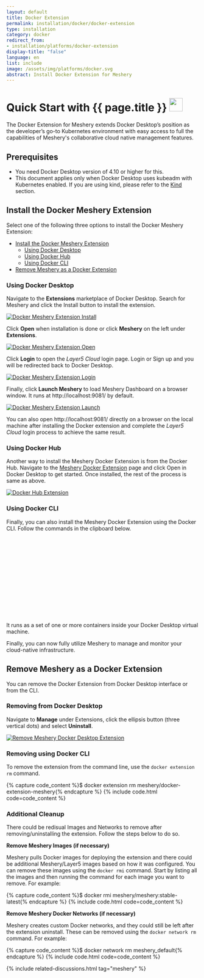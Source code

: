 ```yaml
---
layout: default
title: Docker Extension
permalink: installation/docker/docker-extension
type: installation
category: docker
redirect_from:
- installation/platforms/docker-extension
display-title: "false"
language: en
list: include
image: /assets/img/platforms/docker.svg
abstract: Install Docker Extension for Meshery
---
```


<h1>Quick Start with {{ page.title }} <img src="{{ page.image }}" style="width:35px;height:35px;" /></h1>

The Docker Extension for Meshery extends Docker Desktop’s position as the developer’s go-to Kubernetes environment with easy access to full the capabilities of Meshery's collaborative cloud native management features.

## Prerequisites

- You need Docker Desktop version of 4.10 or higher for this.
- This document applies only when Docker Desktop uses kubeadm with Kubernetes enabled. If you are using kind, please refer to the [Kind]({{site.baseurl}}/installation/kubernetes/kind) section.

## Install the Docker Meshery Extension

Select one of the following three options to install the Docker Meshery Extension:

- [Install the Docker Meshery Extension](#install-the-docker-meshery-extension)
  - [Using Docker Desktop](#using-docker-desktop)
  - [Using Docker Hub](#using-docker-hub)
  - [Using Docker CLI](#using-docker-cli)
- [Remove Meshery as a Docker Extension](#remove-meshery-as-a-docker-extension)

### Using Docker Desktop

Navigate to the **Extensions** marketplace of Docker Desktop. Search for Meshery and click the Install button to install the extension.

[![Docker Meshery Extension Install]({{site.baseurl}}/assets/img/platforms/docker-desktop-meshery-extension-install.png)]({{site.baseurl}}/assets/img/platforms/docker-desktop-meshery-extension-install.png)

Click **Open** when installation is done or click **Meshery** on the left under **Extensions**.

[![Docker Meshery Extension Open]({{site.baseurl}}/assets/img/platforms/docker-desktop-meshery-extension-open.png)]({{site.baseurl}}/assets/img/platforms/docker-desktop-meshery-extension-open.png)

Click **Login** to open the _Layer5 Cloud_ login page. Login or Sign up and you will be redirected back to Docker Desktop.

[![Docker Meshery Extension Login]({{site.baseurl}}/assets/img/platforms/docker-desktop-meshery-extension-login.png)]({{site.baseurl}}/assets/img/platforms/docker-desktop-meshery-extension-login.png)

Finally, click **Launch Meshery** to load Meshery Dashboard on a browser window. It runs at http://localhost:9081/ by default.

[![Docker Meshery Extension Launch]({{site.baseurl}}/assets/img/platforms/docker-desktop-meshery-extension-launch.png)]({{site.baseurl}}/assets/img/platforms/docker-desktop-meshery-extension-launch.png)

You can also open http://localhost:9081/ directly on a browser on the local machine after installing the Docker extension and complete the _Layer5 Cloud_ login process to achieve the same result.

### Using Docker Hub

Another way to install the Meshery Docker Extension is from the Docker Hub. Navigate to the [Meshery Docker Extension](https://hub.docker.com/extensions/meshery/docker-extension-meshery) page and click Open in Docker Desktop to get started. Once installed, the rest of the process is same as above.

[![Docker Hub Extension]({{site.baseurl}}/assets/img/platforms/docker-hub-meshery-extension.png)]({{site.baseurl}}/assets/img/platforms/docker-hub-meshery-extension.png)

### Using Docker CLI

Finally, you can also install the Meshery Docker Extension using the Docker CLI. Follow the commands in the clipboard below. 

<!--
{% capture code_content %}docker extension install meshery/docker-extension-meshery{% endcapture %} -->
<!-- {% include code.html code=code_content %} -->

<pre class="codeblock-pre" style="padding: 0; font-size: 0px;">
  <div class="codeblock" style="display: block;">
    <!-- Updated style for clipboardjs -->
    <div class="clipboardjs" style="padding: 0; height: 0.5rem; overflow: hidden;">
      <span style="font-size: 0;">docker extension install meshery/docker-extension-meshery</span> 
    </div>
    <div class="window-buttons"></div>
    <div id="termynal2" style="width: 100%; height: 200px; max-width: 100%;" data-termynal="">
      <span data-ty="input">docker extension install meshery/docker-extension-meshery</span>
      <span data-ty="progress"></span>
      <span data-ty="">Successfully installed Meshery</span>
      <span data-ty="input">mesheryctl system dashboard</span>
    </div>
  </div>
</pre>

It runs as a set of one or more containers inside your Docker Desktop virtual machine.

Finally, you can now fully utilize Meshery to manage and monitor your cloud-native infrastructure.

## Remove Meshery as a Docker Extension

You can remove the Docker Extension from Docker Desktop interface or from the CLI. 

### Removing from Docker Desktop

Navigate to **Manage** under Extensions, click the ellipsis button (three vertical dots) and select **Uninstall**.

[![Remove Meshery Docker Desktop Extension]({{site.baseurl}}/assets/img/platforms/docker-desktop-meshery-extension-remove.png)]({{site.baseurl}}/assets/img/platforms/docker-desktop-meshery-extension-remove.png)

### Removing using Docker CLI

To remove the extension from the command line, use the `docker extension rm` command.

{% capture code_content %}$ docker extension rm meshery/docker-extension-meshery{% endcapture %}
{% include code.html code=code_content %}

### Additional Cleanup

There could be redisual Images and Networks to remove after removing/uninstalling the extension. Follow the steps below to do so. 

**Remove Meshery Images (if necessary)**

Meshery pulls Docker images for deploying the extension and there could be additional Meshery/Layer5 images based on how it was configured. You can remove these images using the `docker rmi` command. Start by listing all the images and then running the command for each image you want to remove. For example:

{% capture code_content %}$ docker rmi meshery/meshery:stable-latest{% endcapture %}
{% include code.html code=code_content %}


**Remove Meshery Docker Networks (if necessary)**

Meshery creates custom Docker networks, and they could still be left after the extension uninstall. These can be removed using the `docker network rm` command. For example:

{% capture code_content %}$ docker network rm meshery_default{% endcapture %}
{% include code.html code=code_content %}
<br />


<script src="{{ site.baseurl }}/assets/js/terminal.js" data-termynal-container="#termynal2"></script>

{% include related-discussions.html tag="meshery" %}
